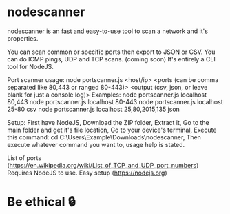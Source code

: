 # nodescanner
nodescanner is an fast and easy-to-use tool to scan a network and it's properties.

You can scan common or specific ports then export to JSON or CSV.
You can do ICMP pings, UDP and TCP scans. (coming soon)
It's entirely a CLI tool for NodeJS.

Port scanner usage:
node portscanner.js <host/ip> <ports (can be comma separated like 80,443 or ranged 80-443)> <output (csv, json, or leave blank for just a console log)>
Examples: 
node portscanner.js localhost 80,443
node portscanner.js localhost 80-443
node portscanner.js localhost 25-80 csv
node portscanner.js localhost 25,80,2015,135 json

Setup:
First have NodeJS,
Download the ZIP folder,
Extract it,
Go to the main folder and get it's file location,
Go to your device's terminal,
Execute this command: cd C:\Users\Example\Downloads\nodescanner,
Then execute whatever command you want to, usage help is stated.

List of ports (https://en.wikipedia.org/wiki/List_of_TCP_and_UDP_port_numbers)
Requires NodeJS to use. Easy setup (https://nodejs.org)

# Be ethical 🔒

